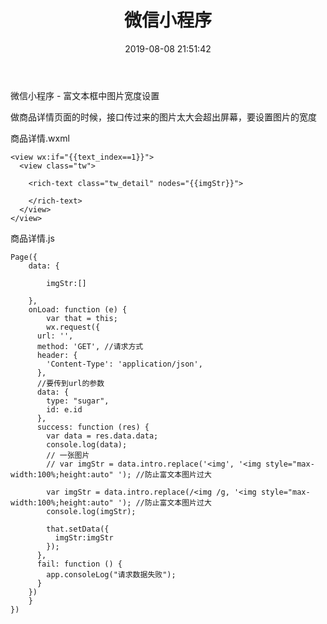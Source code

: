 ﻿---
title: 微信小程序
categories: 微信小程序
date: 2019-08-08 21:51:42
tags:
  - 111111
abbrlink: 33760
---

微信小程序 - 富文本框中图片宽度设置

做商品详情页面的时候，接口传过来的图片太大会超出屏幕，要设置图片的宽度

商品详情.wxml

```
<view wx:if="{{text_index==1}}">
  <view class="tw">

    <rich-text class="tw_detail" nodes="{{imgStr}}">

    </rich-text>
  </view>
</view>
```

商品详情.js

```
Page({
    data: {

        imgStr:[]

    },
    onLoad: function (e) {
        var that = this;
        wx.request({
      url: '',
      method: 'GET', //请求方式
      header: {
        'Content-Type': 'application/json',
      },
      //要传到url的参数
      data: {
        type: "sugar",
        id: e.id
      },
      success: function (res) {
        var data = res.data.data;
        console.log(data);
        // 一张图片
        // var imgStr = data.intro.replace('<img', '<img style="max-width:100%;height:auto" '); //防止富文本图片过大

        var imgStr = data.intro.replace(/<img /g, '<img style="max-width:100%;height:auto" '); //防止富文本图片过大
        console.log(imgStr);
        
        that.setData({
          imgStr:imgStr
        });
      },
      fail: function () {
        app.consoleLog("请求数据失败");
      }
    })
    }
})
```

